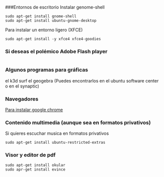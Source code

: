 
###Entornos de escritorio
Instalar genome-shell

```
sudo apt-get install gnome-shell  
sudo apt-get install ubuntu-gnome-desktop
```

Para instalar un entorno ligero (XFCE)

```
sudo apt-get install -y xfce4 xfce4-goodies
```

### Si deseas el polémico Adobe Flash player
```

```
### Algunos programas para gráficas 
el k3d surf
el geogebra
(Puedes encontrarlos en el ubuntu software center o en el synaptic)

### Navegadores
[Para instalar google chrome](http://askubuntu.com/questions/510056/how-to-install-google-chrome) 

### Contenido multimedia (aunque sea en formatos privativos)
Si quieres escuchar musica en formatos privativos
```
sudo apt-get install ubuntu-restricted-extras
```

### Visor y editor de pdf
```
sudo apt-get install okular
sudo apr-get install evince
```
